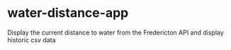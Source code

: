 # water-distance-app
Display the current distance to water from the Fredericton API and display historic csv data
